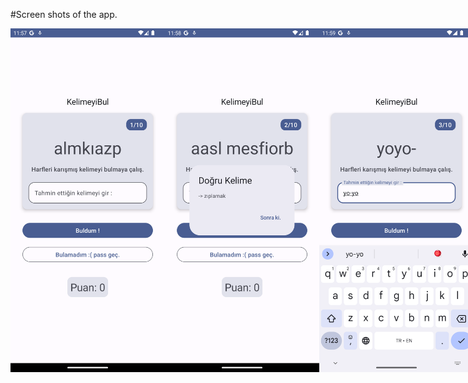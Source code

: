 #Screen shots of the app.

<div style="display: flex; justify-content: space-between;">

<img src="https://github.com/atakanUludag0497/Learning_Android_App_DEV/blob/AppsDev/Karisik_Kelimeyi_bul/MyUnscramble/Screenshot_1.png" alt="image one" width="300" height="550" />

<img src="https://github.com/atakanUludag0497/Learning_Android_App_DEV/blob/AppsDev/Karisik_Kelimeyi_bul/MyUnscramble/Screenshot_2.png" alt="Image two" width="300" height="550" />

<img src="https://github.com/atakanUludag0497/Learning_Android_App_DEV/blob/AppsDev/Karisik_Kelimeyi_bul/MyUnscramble/Screenshot_3.png" alt="Image three" width="300" height="550" />

<img src="https://github.com/atakanUludag0497/Learning_Android_App_DEV/blob/AppsDev/Karisik_Kelimeyi_bul/MyUnscramble/Screenshot_4.png" alt="Image four" width="300" height="550" />

<img src="https://github.com/atakanUludag0497/Learning_Android_App_DEV/blob/AppsDev/Karisik_Kelimeyi_bul/MyUnscramble/Screenshot_5.png" alt="Image five" width="300" height="550" />

</div>
